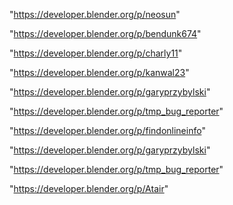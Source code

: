 "https://developer.blender.org/p/neosun"

"https://developer.blender.org/p/bendunk674"

"https://developer.blender.org/p/charly11"

"https://developer.blender.org/p/kanwal23"

"https://developer.blender.org/p/garyprzybylski"

"https://developer.blender.org/p/tmp_bug_reporter"

 
"https://developer.blender.org/p/findonlineinfo"


"https://developer.blender.org/p/garyprzybylski"


"https://developer.blender.org/p/tmp_bug_reporter"


"https://developer.blender.org/p/Atair"


 
